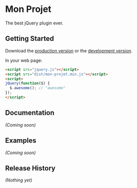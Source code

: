 # Mon Projet

The best jQuery plugin ever.

## Getting Started
Download the [production version][min] or the [development version][max].

[min]: https://raw.github.com/Guillaume/grunt/master/dist/mon-projet.min.js
[max]: https://raw.github.com/Guillaume/grunt/master/dist/mon-projet.js

In your web page:

```html
<script src="jquery.js"></script>
<script src="dist/mon-projet.min.js"></script>
<script>
jQuery(function($) {
  $.awesome(); // "awesome"
});
</script>
```

## Documentation
_(Coming soon)_

## Examples
_(Coming soon)_

## Release History
_(Nothing yet)_
